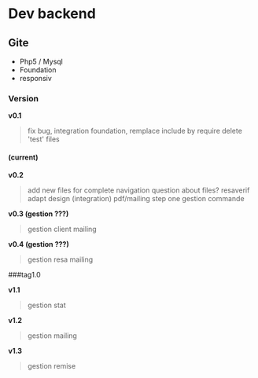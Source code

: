# Dev backend
## Gite

+ Php5 / Mysql
+ Foundation
+ responsiv

### Version
**v0.1**
>fix bug, integration foundation, remplace include by require
>delete 'test' files

#### (current)
**v0.2** 
> add new files for complete navigation
> question about files? resaverif
> adapt design (integration)
> pdf/mailing step one
> gestion commande

**v0.3 (gestion ???)**
> gestion client
> mailing

**v0.4 (gestion ???)**
> gestion resa
> mailing

###tag1.0

**v1.1**
> gestion stat

**v1.2**
> gestion mailing

**v1.3**
> gestion remise



